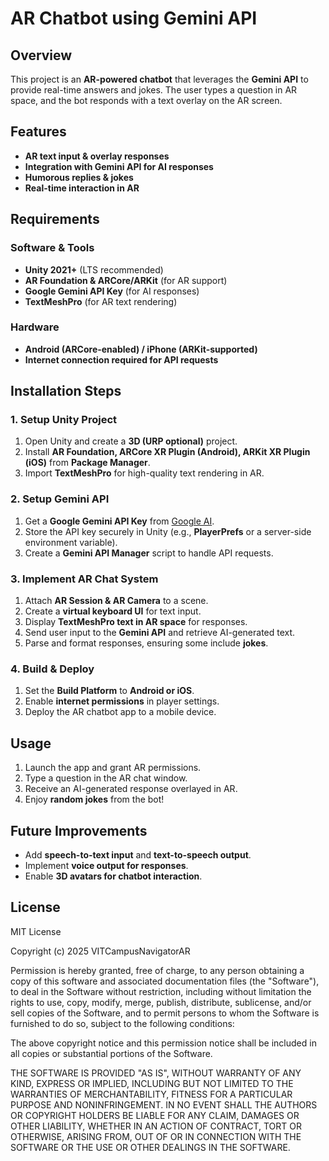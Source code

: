 # AR Chatbot using Gemini API

## Overview
This project is an **AR-powered chatbot** that leverages the **Gemini API** to provide real-time answers and jokes. The user types a question in AR space, and the bot responds with a text overlay on the AR screen.

## Features
- **AR text input & overlay responses**
- **Integration with Gemini API for AI responses**
- **Humorous replies & jokes**
- **Real-time interaction in AR**

## Requirements
### Software & Tools
- **Unity 2021+** (LTS recommended)
- **AR Foundation & ARCore/ARKit** (for AR support)
- **Google Gemini API Key** (for AI responses)
- **TextMeshPro** (for AR text rendering)

### Hardware
- **Android (ARCore-enabled) / iPhone (ARKit-supported)**
- **Internet connection required for API requests**

## Installation Steps
### 1. Setup Unity Project
1. Open Unity and create a **3D (URP optional)** project.
2. Install **AR Foundation, ARCore XR Plugin (Android), ARKit XR Plugin (iOS)** from **Package Manager**.
3. Import **TextMeshPro** for high-quality text rendering in AR.

### 2. Setup Gemini API
1. Get a **Google Gemini API Key** from [Google AI](https://ai.google.dev/).
2. Store the API key securely in Unity (e.g., **PlayerPrefs** or a server-side environment variable).
3. Create a **Gemini API Manager** script to handle API requests.

### 3. Implement AR Chat System
1. Attach **AR Session & AR Camera** to a scene.
2. Create a **virtual keyboard UI** for text input.
3. Display **TextMeshPro text in AR space** for responses.
4. Send user input to the **Gemini API** and retrieve AI-generated text.
5. Parse and format responses, ensuring some include **jokes**.

### 4. Build & Deploy
1. Set the **Build Platform** to **Android or iOS**.
2. Enable **internet permissions** in player settings.
3. Deploy the AR chatbot app to a mobile device.

## Usage
1. Launch the app and grant AR permissions.
2. Type a question in the AR chat window.
3. Receive an AI-generated response overlayed in AR.
4. Enjoy **random jokes** from the bot!

## Future Improvements
- Add **speech-to-text input** and **text-to-speech output**.
- Implement **voice output for responses**.
- Enable **3D avatars for chatbot interaction**.

## License
MIT License

Copyright (c) 2025 VITCampusNavigatorAR

Permission is hereby granted, free of charge, to any person obtaining a copy
of this software and associated documentation files (the "Software"), to deal
in the Software without restriction, including without limitation the rights
to use, copy, modify, merge, publish, distribute, sublicense, and/or sell
copies of the Software, and to permit persons to whom the Software is
furnished to do so, subject to the following conditions:

The above copyright notice and this permission notice shall be included in all
copies or substantial portions of the Software.

THE SOFTWARE IS PROVIDED "AS IS", WITHOUT WARRANTY OF ANY KIND, EXPRESS OR
IMPLIED, INCLUDING BUT NOT LIMITED TO THE WARRANTIES OF MERCHANTABILITY,
FITNESS FOR A PARTICULAR PURPOSE AND NONINFRINGEMENT. IN NO EVENT SHALL THE
AUTHORS OR COPYRIGHT HOLDERS BE LIABLE FOR ANY CLAIM, DAMAGES OR OTHER
LIABILITY, WHETHER IN AN ACTION OF CONTRACT, TORT OR OTHERWISE, ARISING FROM,
OUT OF OR IN CONNECTION WITH THE SOFTWARE OR THE USE OR OTHER DEALINGS IN THE
SOFTWARE.

